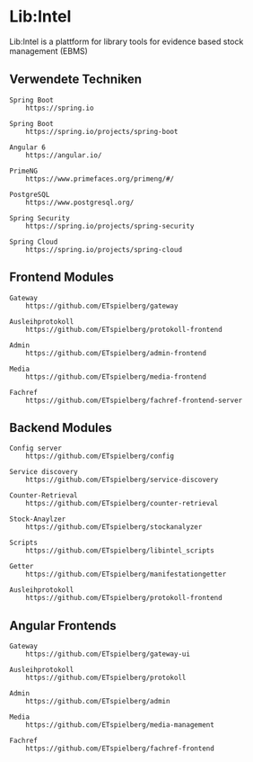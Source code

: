 # Lib:Intel

Lib:Intel is a plattform for library tools for evidence based stock management (EBMS)

## Verwendete Techniken

```eval_rst
Spring Boot
    https://spring.io

Spring Boot
    https://spring.io/projects/spring-boot

Angular 6
    https://angular.io/

PrimeNG
    https://www.primefaces.org/primeng/#/

PostgreSQL
    https://www.postgresql.org/

Spring Security
    https://spring.io/projects/spring-security

Spring Cloud
    https://spring.io/projects/spring-cloud
```

## Frontend Modules
```eval_rst
Gateway
    https://github.com/ETspielberg/gateway

Ausleihprotokoll
    https://github.com/ETspielberg/protokoll-frontend

Admin
    https://github.com/ETspielberg/admin-frontend

Media
    https://github.com/ETspielberg/media-frontend

Fachref
    https://github.com/ETspielberg/fachref-frontend-server
```

## Backend Modules
```eval_rst
Config server
    https://github.com/ETspielberg/config

Service discovery
    https://github.com/ETspielberg/service-discovery

Counter-Retrieval
    https://github.com/ETspielberg/counter-retrieval

Stock-Anaylzer
    https://github.com/ETspielberg/stockanalyzer

Scripts
    https://github.com/ETspielberg/libintel_scripts

Getter
    https://github.com/ETspielberg/manifestationgetter

Ausleihprotokoll
    https://github.com/ETspielberg/protokoll-frontend
```





## Angular Frontends
```eval_rst
Gateway
    https://github.com/ETspielberg/gateway-ui

Ausleihprotokoll
    https://github.com/ETspielberg/protokoll

Admin
    https://github.com/ETspielberg/admin

Media
    https://github.com/ETspielberg/media-management

Fachref
    https://github.com/ETspielberg/fachref-frontend

```





